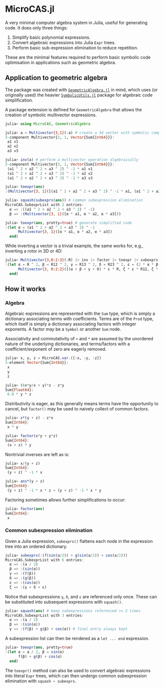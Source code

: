 # MicroCAS.jl

A very minimal computer algebra system in Julia, useful for generating code.
It does only three things:

1. Simplify basic polynomial expressions.
2. Convert algebraic expressions into Julia `Expr` trees.
3. Perform basic sub-expression elimination to reduce repetition.

These are the minimal features required to perform basic symbolic code optimisation in applications such as geometric algebra.


## Application to geometric algebra

The package was created with [`GeometricAlgebra.jl`](https://github.com/jollywatt/geometricalgebra.jl) in mind, which uses (or originally used) the heavier [`SymbolicUtils.jl`](https://github.com/JuliaSymbolics/SymbolicUtils.jl) package for algebraic code simplification.

A package extension is defined for `GeometricAlgebra` that allows the creation of symbolic multivector expressions.

```julia
julia> using MicroCAS, GeometricAlgebra

julia> a = Multivector{3,1}(:a) # create a 3d vector with symbolic components
3-component Multivector{3, 1, Vector{Sum{Int64}}}:
 a1 v1
 a2 v2
 a3 v3

julia> inv(a) # perform a multivector operation algebraically
3-component Multivector{3, 1, Vector{Sum{Int64}}}:
 (a1 ^ 2 + a2 ^ 2 + a3 ^ 2) ^ -1 * a1 v1
 (a1 ^ 2 + a2 ^ 2 + a3 ^ 2) ^ -1 * a2 v2
 (a1 ^ 2 + a2 ^ 2 + a3 ^ 2) ^ -1 * a3 v3

julia> toexpr(ans)
:(Multivector{3, 1}([(a1 ^ 2 + a2 ^ 2 + a3 ^ 2) ^ -1 * a1, (a1 ^ 2 + a2 ^ 2 + a3 ^ 2) ^ -1 * a2, (a1 ^ 2 + a2 ^ 2 + a3 ^ 2) ^ -1 * a3]))

julia> squash(subexprs(ans)) # common subexpression elimination
MicroCAS.SubexprList with 2 entries:
  α => :((a1 ^ 2 + a2 ^ 2 + a3 ^ 2) ^ -1)
  β => :(Multivector{3, 1}([α * a1, α * a2, α * a3]))

julia> toexpr(ans, pretty=true) # generate simplified code
:(let α = (a1 ^ 2 + a2 ^ 2 + a3 ^ 2) ^ -1
      Multivector{3, 1}([α * a1, α * a2, α * a3])
  end)
```

While inverting a vector is a trivial example, the same works for, e.g., inverting a rotor in 3D or 4D:

```julia
julia> Multivector{3,0:2:3}(:R) |> inv |> factor |> toexpr |> subexprs |> squash |> x->toexpr(x, pretty=true)
:(let α = R ^ 2, β = R12 ^ 2, γ = R13 ^ 2, δ = R23 ^ 2, ε = (2 * α * β + 2 * α * δ + R13 ^ 4 + R23 ^ 4 + 2 * β * δ + 2 * α * γ + R ^ 4 + R12 ^ 4 + 2 * β * γ + 2 * γ * δ) ^ -1, ζ = -1α + -1β + -1γ + -1δ
      Multivector{3, 0:2:2}([(α + β + γ + δ) * ε * R, ζ * ε * R12, ζ * ε * R13, ζ * ε * R23])
  end)
```

## How it works

### Algebra

Algebraic expressions are represented with the `Sum` type, which is simply a dictionary associating terms with coefficients. Terms are of the `Prod` type, which itself is simply a dictionary associating factors with integer exponents. A factor may be a `Symbol` or another `Sum` node.

Associativity and commutativity of `+` and `*` are assumed by the unordered nature of the underlying dictionaries, and terms/factors with a coefficient/exponent of zero are eagerly removed.

```julia
julia> x, y, z = MicroCAS.var.([:x, :y, :z])
3-element Vector{Sum{Int64}}:
 x
 y
 z

julia> (6x*y/x + y)*z - z*y
Sum{Float64}:
 6.0 * y * z
```

Distributivity is eager, as this generally means terms have the opportunity to cancel, but `factor()` may be used to naively collect of common factors.

```julia
julia> x*(y + z) - z*x
Sum{Int64}:
 x * y

julia> factor(x*y + y*z)
Sum{Int64}:
 (x + z) * y
```

Nontrivial inverses are left as is:

```julia
julia> x/(y + z)
Sum{Int64}:
 (y + z) ^ -1 * x

julia> ans*(y + z)
Sum{Int64}:
 (y + z) ^ -1 * x * z + (y + z) ^ -1 * x * y
```

Factoring sometimes allows further simplifications to occur:

```julia
julia> factor(ans)
Sum{Int64}:
 x
```

### Common subexpression elimination

Given a Julia expression, `subexprs()` flattens each node in the expression tree into an ordered dictionary.

```julia
julia> subexprs(:(f(sin(a/2)) + g(sin(a/2)) + cos(a/2)))
MicroCAS.SubexprList with 6 entries:
  α => :(a / 2)
  β => :(sin(α))
  γ => :(f(β))
  δ => :(g(β))
  ε => :(cos(α))
  ζ => :(γ + δ + ε)
```

Notice that subexpressions `γ`, `δ`, and `ε` are referenced only once. These can be substituted into subsequent expressions with `squash()`.

```julia
julia> squash(ans) # keep subexpressions referenced >= 2 times
MicroCAS.SubexprList with 3 entries:
  α => :(a / 2)
  β => :(sin(α))
  γ => :(f(β) + g(β) + cos(α)) # final entry always kept
```

A subexpression list can then be rendered as a `let ... end` expression.

```julia
julia> toexpr(ans, pretty=true)
:(let α = a / 2, β = sin(α)
      f(β) + g(β) + cos(α)
  end)
```


The `toexpr()` method can also be used to convert algebraic expressions into literal `Expr` trees, which can then undergo common subexpression elimination with `squash ∘ subexprs`.